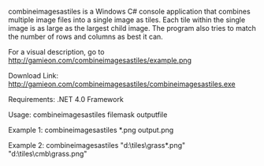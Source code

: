 combineimagesastiles is a Windows C# console application that combines multiple image files into a single image as tiles. Each tile within the single image is as large as the largest child image. The program also tries to match the number of rows and columns as best it can.

For a visual description, go to http://gamieon.com/combineimagesastiles/example.png


Download Link: http://gamieon.com/combineimagesastiles/combineimagesastiles.exe


Requirements:
	.NET 4.0 Framework

Usage: combineimagesastiles filemask outputfile

Example 1: combineimagesastiles *.png output.png

Example 2: combineimagesastiles "d:\tiles\grass*.png" "d:\tiles\cmb\grass.png"
